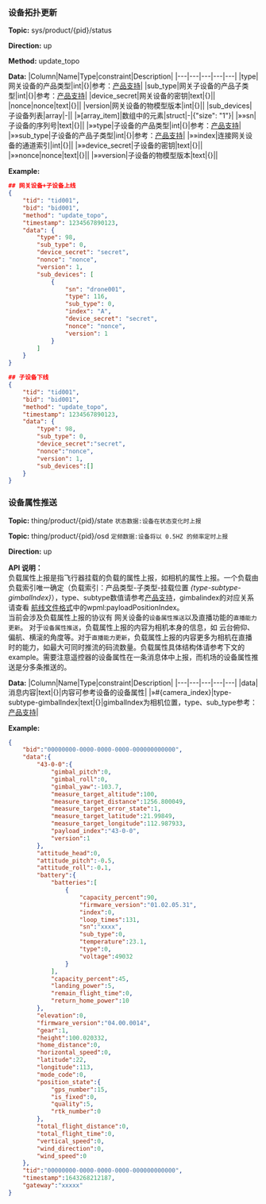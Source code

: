 ### 设备拓扑更新
**Topic:** sys/product/{pid}/status

**Direction:** up

**Method:** update_topo

**Data:** 
|Column|Name|Type|constraint|Description|
|---|---|---|---|---|
 |type|网关设备的产品类型|int|{}|参考：[产品支持](https://developer.dji.com/doc/cloud-api-tutorial/cn/overview/product-support.html)|
|sub_type|网关子设备的产品子类型|int|{}|参考：[产品支持](https://developer.dji.com/doc/cloud-api-tutorial/cn/overview/product-support.html)|
|device_secret|网关设备的密钥|text|{}||
|nonce|nonce|text|{}||
|version|网关设备的物模型版本|int|{}||
  |sub_devices|子设备列表|array|-||
|»[array_item]|数组中的元素|struct|-|{"size": "1"}|
|»»sn|子设备的序列号|text|{}||
|»»type|子设备的产品类型|int|{}|参考：[产品支持](https://developer.dji.com/doc/cloud-api-tutorial/cn/overview/product-support.html)|
|»»sub_type|子设备的产品子类型|int|{}|参考：[产品支持](https://developer.dji.com/doc/cloud-api-tutorial/cn/overview/product-support.html)|
|»»index|连接网关设备的通道索引|int|{}||
|»»device_secret|子设备的密钥|text|{}||
|»»nonce|nonce|text|{}||
|»»version|子设备的物模型版本|text|{}||

         
 
**Example:** 
```json
## 网关设备+子设备上线
{
	"tid": "tid001",
	"bid": "bid001",
	"method": "update_topo",
	"timestamp": 1234567890123,
	"data": {
		"type": 98,
		"sub_type": 0,
		"device_secret": "secret",
		"nonce": "nonce",
		"version": 1,
		"sub_devices": [
			{
				"sn": "drone001",
				"type": 116,
				"sub_type": 0,
				"index": "A",
				"device_secret": "secret",
				"nonce": "nonce",
				"version": 1
			}
		]
	}
}

## 子设备下线
{
    "tid": "tid001",
    "bid": "bid001",
    "method": "update_topo",
    "timestamp": 1234567890123,
    "data": {
        "type": 98,
        "sub_type": 0,
        "device_secret":"secret",
        "nonce":"nonce",
        "version": 1,
        "sub_devices":[]
    }
}
```

### 设备属性推送
**Topic:** thing/product/{pid}/state `状态数据:设备在状态变化时上报`

**Topic:** thing/product/{pid}/osd  `定频数据:设备将以 0.5HZ 的频率定时上报`

**Direction:** up

**API 说明：**<br/>
负载属性上报是指飞行器挂载的负载的属性上报，如相机的属性上报。一个负载由负载索引唯一确定（负载索引：产品类型-子类型-挂载位置  *{type-subtype-gimbalIndex}*），type、subtype数值请参考[产品支持](https://developer.dji.com/doc/cloud-api-tutorial/cn/overview/product-support.html)，gimbalindex的对应关系请查看 [航线文件格式](https://developer.dji.com/doc/cloud-api-tutorial/cn/feature-set/dji-wpml/common-element.html)中的wpml:payloadPositionIndex。<br/>当前会涉及负载属性上报的协议有 网关设备的`设备属性推送`以及直播功能的`直播能力更新`。 对于`设备属性推送`，负载属性上报的内容为相机本身的信息，如 云台俯仰、偏航、横滚的角度等。对于`直播能力更新`，负载属性上报的内容更多为相机在直播时的能力，如最大可同时推流的码流数量。负载属性具体结构体请参考下文的example。需要注意遥控器的设备属性在一条消息体中上报，而机场的设备属性推送是分多条推送的。

**Data:** 
|Column|Name|Type|constraint|Description|
|---|---|---|---|---|
|data|消息内容|text|{}|内容可参考设备的设备属性|
|»#{camera_index}|type-subtype-gimbalIndex|text|{}|gimbalIndex为相机位置，type、sub_type参考：[产品支持](https://developer.dji.com/doc/cloud-api-tutorial/cn/overview/product-support.html)|

         
 
**Example:** 
```json
{
    "bid":"00000000-0000-0000-0000-000000000000",
    "data":{
        "43-0-0":{
            "gimbal_pitch":0,
            "gimbal_roll":0,
            "gimbal_yaw":-103.7,
            "measure_target_altitude":100,
            "measure_target_distance":1256.800049,
            "measure_target_error_state":1,
            "measure_target_latitude":21.99849,
            "measure_target_longitude":112.987933,
            "payload_index":"43-0-0",
            "version":1
        },
        "attitude_head":0,
        "attitude_pitch":-0.5,
        "attitude_roll":-0.1,
        "battery":{
            "batteries":[
                {
                    "capacity_percent":90,
                    "firmware_version":"01.02.05.31",
                    "index":0,
                    "loop_times":131,
                    "sn":"xxxx",
                    "sub_type":0,
                    "temperature":23.1,
                    "type":0,
                    "voltage":49032
                }
            ],
            "capacity_percent":45,
            "landing_power":5,
            "remain_flight_time":0,
            "return_home_power":10
        },
        "elevation":0,
        "firmware_version":"04.00.0014",
        "gear":1,
        "height":100.020332,
        "home_distance":0,
        "horizontal_speed":0,
        "latitude":22,
        "longitude":113,
        "mode_code":0,
        "position_state":{
            "gps_number":15,
            "is_fixed":0,
            "quality":5,
            "rtk_number":0
        },
        "total_flight_distance":0,
        "total_flight_time":0,
        "vertical_speed":0,
        "wind_direction":0,
        "wind_speed":0
    },
    "tid":"00000000-0000-0000-0000-000000000000",
    "timestamp":1643268212187,
    "gateway":"xxxxx"
}
```
